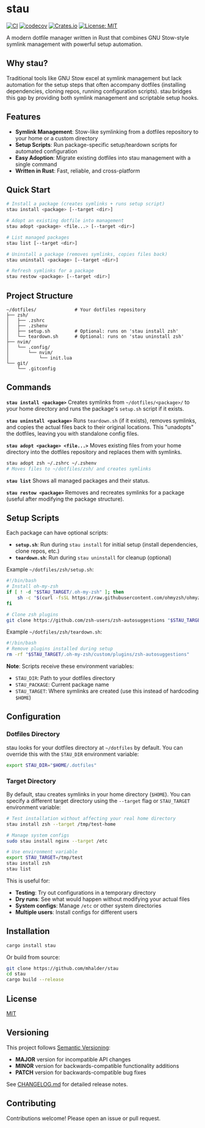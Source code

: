 # stau

[![CI](https://github.com/mhalder/stau/workflows/CI/badge.svg)](https://github.com/mhalder/stau/actions)
[![codecov](https://codecov.io/gh/mhalder/stau/branch/main/graph/badge.svg)](https://codecov.io/gh/mhalder/stau)
[![Crates.io](https://img.shields.io/crates/v/stau.svg)](https://crates.io/crates/stau)
[![License: MIT](https://img.shields.io/badge/License-MIT-yellow.svg)](https://opensource.org/licenses/MIT)

A modern dotfile manager written in Rust that combines GNU Stow-style symlink management with powerful setup automation.

## Why stau?

Traditional tools like GNU Stow excel at symlink management but lack automation for the setup steps that often accompany dotfiles (installing dependencies, cloning repos, running configuration scripts). stau bridges this gap by providing both symlink management and scriptable setup hooks.

## Features

- **Symlink Management**: Stow-like symlinking from a dotfiles repository to your home or a custom directory
- **Setup Scripts**: Run package-specific setup/teardown scripts for automated configuration
- **Easy Adoption**: Migrate existing dotfiles into stau management with a single command
- **Written in Rust**: Fast, reliable, and cross-platform

## Quick Start

```bash
# Install a package (creates symlinks + runs setup script)
stau install <package> [--target <dir>]

# Adopt an existing dotfile into management
stau adopt <package> <file...> [--target <dir>]

# List managed packages
stau list [--target <dir>]

# Uninstall a package (removes symlinks, copies files back)
stau uninstall <package> [--target <dir>]

# Refresh symlinks for a package
stau restow <package> [--target <dir>]
```

## Project Structure

```
~/dotfiles/              # Your dotfiles repository
├── zsh/
│   ├── .zshrc
│   ├── .zshenv
│   ├── setup.sh         # Optional: runs on 'stau install zsh'
│   └── teardown.sh      # Optional: runs on 'stau uninstall zsh'
├── nvim/
│   └── .config/
│       └── nvim/
│           └── init.lua
└── git/
    └── .gitconfig
```

## Commands

**`stau install <package>`**
Creates symlinks from `~/dotfiles/<package>/` to your home directory and runs the package's `setup.sh` script if it exists.

**`stau uninstall <package>`**
Runs `teardown.sh` (if it exists), removes symlinks, and copies the actual files back to their original locations. This "unadopts" the dotfiles, leaving you with standalone config files.

**`stau adopt <package> <file...>`**
Moves existing files from your home directory into the dotfiles repository and replaces them with symlinks.

```bash
stau adopt zsh ~/.zshrc ~/.zshenv
# Moves files to ~/dotfiles/zsh/ and creates symlinks
```

**`stau list`**
Shows all managed packages and their status.

**`stau restow <package>`**
Removes and recreates symlinks for a package (useful after modifying the package structure).

## Setup Scripts

Each package can have optional scripts:

- **`setup.sh`**: Run during `stau install` for initial setup (install dependencies, clone repos, etc.)
- **`teardown.sh`**: Run during `stau uninstall` for cleanup (optional)

Example `~/dotfiles/zsh/setup.sh`:

```bash
#!/bin/bash
# Install oh-my-zsh
if [ ! -d "$STAU_TARGET/.oh-my-zsh" ]; then
    sh -c "$(curl -fsSL https://raw.githubusercontent.com/ohmyzsh/ohmyzsh/master/tools/install.sh)"
fi

# Clone zsh plugins
git clone https://github.com/zsh-users/zsh-autosuggestions "$STAU_TARGET/.oh-my-zsh/custom/plugins/zsh-autosuggestions"
```

Example `~/dotfiles/zsh/teardown.sh`:

```bash
#!/bin/bash
# Remove plugins installed during setup
rm -rf "$STAU_TARGET/.oh-my-zsh/custom/plugins/zsh-autosuggestions"
```

**Note**: Scripts receive these environment variables:

- `STAU_DIR`: Path to your dotfiles directory
- `STAU_PACKAGE`: Current package name
- `STAU_TARGET`: Where symlinks are created (use this instead of hardcoding `$HOME`)

## Configuration

### Dotfiles Directory

stau looks for your dotfiles directory at `~/dotfiles` by default. You can override this with the `STAU_DIR` environment variable:

```bash
export STAU_DIR="$HOME/.dotfiles"
```

### Target Directory

By default, stau creates symlinks in your home directory (`$HOME`). You can specify a different target directory using the `--target` flag or `STAU_TARGET` environment variable:

```bash
# Test installation without affecting your real home directory
stau install zsh --target /tmp/test-home

# Manage system configs
sudo stau install nginx --target /etc

# Use environment variable
export STAU_TARGET=/tmp/test
stau install zsh
stau list
```

This is useful for:

- **Testing**: Try out configurations in a temporary directory
- **Dry runs**: See what would happen without modifying your actual files
- **System configs**: Manage `/etc` or other system directories
- **Multiple users**: Install configs for different users

## Installation

```bash
cargo install stau
```

Or build from source:

```bash
git clone https://github.com/mhalder/stau
cd stau
cargo build --release
```

## License

[MIT](LICENSE)

## Versioning

This project follows [Semantic Versioning](https://semver.org/):

- **MAJOR** version for incompatible API changes
- **MINOR** version for backwards-compatible functionality additions
- **PATCH** version for backwards-compatible bug fixes

See [CHANGELOG.md](CHANGELOG.md) for detailed release notes.

## Contributing

Contributions welcome! Please open an issue or pull request.
